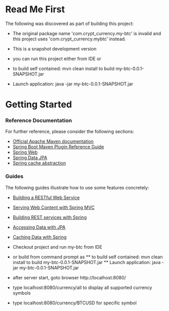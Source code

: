 # Read Me First
The following was discovered as part of building this project:

* The original package name 'com.crypt_currency.my-btc' is invalid and this project uses 'com.crypt_currency.mybtc' instead.

* This is a snapshot development version 
* you can run this project either from IDE or 
* to build self contained:   mvn clean install to build my-btc-0.0.1-SNAPSHOT.jar 
* Launch application: java -jar my-btc-0.0.1-SNAPSHOT.jar


# Getting Started

### Reference Documentation
For further reference, please consider the following sections:

* [Official Apache Maven documentation](https://maven.apache.org/guides/index.html)
* [Spring Boot Maven Plugin Reference Guide](https://docs.spring.io/spring-boot/docs/2.2.4.RELEASE/maven-plugin/)
* [Spring Web](https://docs.spring.io/spring-boot/docs/2.2.4.RELEASE/reference/htmlsingle/#boot-features-developing-web-applications)
* [Spring Data JPA](https://docs.spring.io/spring-boot/docs/2.2.4.RELEASE/reference/htmlsingle/#boot-features-jpa-and-spring-data)
* [Spring cache abstraction](https://docs.spring.io/spring-boot/docs/2.2.4.RELEASE/reference/htmlsingle/#boot-features-caching)

### Guides
The following guides illustrate how to use some features concretely:

* [Building a RESTful Web Service](https://spring.io/guides/gs/rest-service/)
* [Serving Web Content with Spring MVC](https://spring.io/guides/gs/serving-web-content/)
* [Building REST services with Spring](https://spring.io/guides/tutorials/bookmarks/)
* [Accessing Data with JPA](https://spring.io/guides/gs/accessing-data-jpa/)
* [Caching Data with Spring](https://spring.io/guides/gs/caching/)

* Checkout project and run my-btc from IDE
* or build from command prompt as
** to build self contained:   mvn clean install to build my-btc-0.0.1-SNAPSHOT.jar 
** Launch application: java -jar my-btc-0.0.1-SNAPSHOT.jar

* after server start, goto browser http://localhost:8080/
* type localhost:8080/currency/all to display all supported currency symbols
* type localhost:8080/currency/BTCUSD for specific symbol

